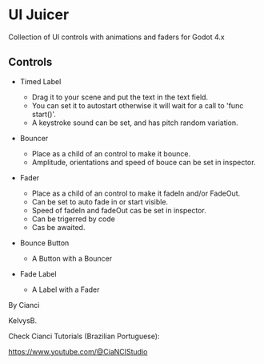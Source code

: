 # UI Juicer

Collection of UI controls with animations and faders for Godot 4.x 

## Controls

* Timed Label
	* Drag it to your scene and put the text in the text field.
	* You can set it to autostart otherwise it will wait for a call to 'func start()'.
	* A keystroke sound can be set, and has pitch random variation.

* Bouncer
	* Place as a child of an control to make it bounce.
	* Amplitude, orientations and speed of bouce can be set in inspector.

* Fader
	* Place as a child of an control to make it fadeIn and/or FadeOut.
	* Can be set to auto fade in or start visible.
	* Speed of fadeIn and fadeOut cas be set in inspector.
	* Can be trigerred by code
	* Cas be awaited.

* Bounce Button
	* A Button with a Bouncer

* Fade Label
	* A Label with a Fader

By Cianci 

KelvysB.

Check Cianci Tutorials (Brazilian Portuguese):

https://www.youtube.com/@CiaNCIStudio
